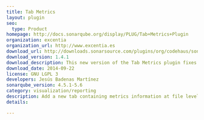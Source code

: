 ```yaml
---
title: Tab Metrics
layout: plugin
seo: 
  type: Product
homepage: http://docs.sonarqube.org/display/PLUG/Tab+Metrics+Plugin
organization: excentia
organization_url: http://www.excentia.es
download_url: http://downloads.sonarsource.com/plugins/org/codehaus/sonar-plugins/sonar-tab-metrics-plugin/1.4.1/sonar-tab-metrics-plugin-1.4.1.jar
download_version: 1.4.1
download_description: This new version of the Tab Metrics plugin fixes a bug with the data measures visualization.
download_date: 2014-09-22
license: GNU LGPL 3
developers: Jesús Badenas Martínez
sonarqube_version: 4.5.1-5.6
category: visualization/reporting
description: Add a new tab containing metrics information at file level
details: 

---
```

